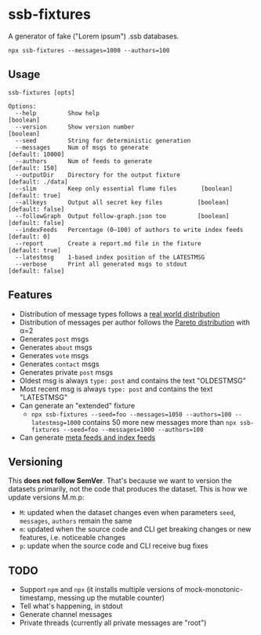 # ssb-fixtures

A generator of fake ("Lorem ipsum") .ssb databases.

```
npx ssb-fixtures --messages=1000 --authors=100
```

## Usage

```
ssb-fixtures [opts]

Options:
  --help         Show help                                             [boolean]
  --version      Show version number                                   [boolean]
  --seed         String for deterministic generation
  --messages     Num of msgs to generate                        [default: 10000]
  --authors      Num of feeds to generate                         [default: 150]
  --outputDir    Directory for the output fixture              [default: ./data]
  --slim         Keep only essential flume files       [boolean] [default: true]
  --allkeys      Output all secret key files          [boolean] [default: false]
  --followGraph  Output follow-graph.json too         [boolean] [default: false]
  --indexFeeds   Percentage (0–100) of authors to write index feeds [default: 0]
  --report       Create a report.md file in the fixture          [default: true]
  --latestmsg    1-based index position of the LATESTMSG
  --verbose      Print all generated msgs to stdout             [default: false]
```

## Features

- Distribution of message types follows a [real world distribution](https://github.com/arj03/ssb-new-format#message-types)
- Distribution of messages per author follows the [Pareto distribution](https://en.wikipedia.org/wiki/Pareto_distribution) with α=2
- Generates `post` msgs
- Generates `about` msgs
- Generates `vote` msgs
- Generates `contact` msgs
- Generates private `post` msgs
- Oldest msg is always `type: post` and contains the text "OLDESTMSG"
- Most recent msg is always `type: post` and contains the text "LATESTMSG"
- Can generate an "extended" fixture
  - `npx ssb-fixtures --seed=foo --messages=1050 --authors=100 --latestmsg=1000` contains 50 more new messages more than `npx ssb-fixtures --seed=foo --messages=1000 --authors=100`
- Can generate [meta feeds and index feeds](https://github.com/ssb-ngi-pointer/ssb-secure-partial-replication-spec)

## Versioning

This **does not follow SemVer**. That's because we want to version the datasets primarily, not the code that produces the dataset. This is how we update versions M.m.p:

- `M`: updated when the dataset changes even when parameters `seed`, `messages`, `authors` remain the same
- `m`: updated when the source code and CLI get breaking changes or new features, i.e. noticeable changes
- `p`: update when the source code and CLI receive bug fixes

## TODO

- Support `npm` and `npx` (it installs multiple versions of mock-monotonic-timestamp, messing up the mutable counter)
- Tell what's happening, in stdout
- Generate channel messages
- Private threads (currently all private messages are "root")

